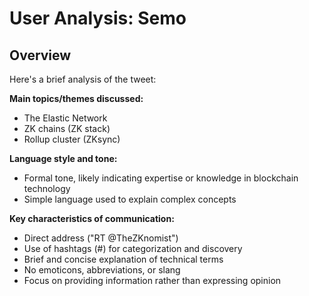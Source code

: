 # User Analysis: Semo

## Overview

Here's a brief analysis of the tweet:

**Main topics/themes discussed:** 
- The Elastic Network
- ZK chains (ZK stack)
- Rollup cluster (ZKsync)

**Language style and tone:**
- Formal tone, likely indicating expertise or knowledge in blockchain technology
- Simple language used to explain complex concepts

**Key characteristics of communication:**

* Direct address ("RT @TheZKnomist")
* Use of hashtags (#) for categorization and discovery
* Brief and concise explanation of technical terms
* No emoticons, abbreviations, or slang
* Focus on providing information rather than expressing opinion